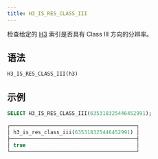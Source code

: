 ```yaml
---
title: H3_IS_RES_CLASS_III
---
```


检查给定的 [H3](https://eng.uber.com/h3/) 索引是否具有 Class III 方向的分辨率。

## 语法

```sql
H3_IS_RES_CLASS_III(h3)
```

## 示例

```sql
SELECT H3_IS_RES_CLASS_III(635318325446452991);

┌─────────────────────────────────────────┐
│ h3_is_res_class_iii(635318325446452991) │
├─────────────────────────────────────────┤
│ true                                    │
└─────────────────────────────────────────┘
```